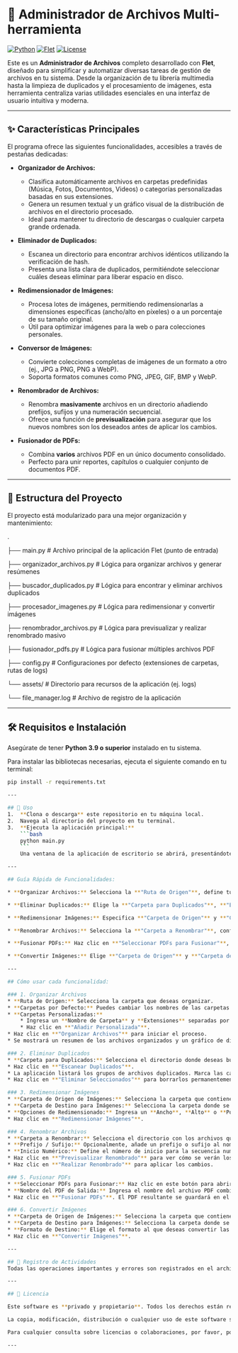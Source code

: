 # 📁 Administrador de Archivos Multi-herramienta

[![Python](https://img.shields.io/badge/Python-3.9%2B-blue?style=for-the-badge&logo=python&logoColor=white)](https://www.python.org/)
[![Flet](https://img.shields.io/badge/Flet-UI-purple?style=for-the-badge&logoColor=white)](https://flet.dev/)
[![License](https://img.shields.io/badge/License-Proprietary-red?style=for-the-badge&logo=lock&logoColor=white)](./LICENSE)

Este es un **Administrador de Archivos** completo desarrollado con **Flet**, diseñado para simplificar y automatizar diversas tareas de gestión de archivos en tu sistema. Desde la organización de tu librería multimedia hasta la limpieza de duplicados y el procesamiento de imágenes, esta herramienta centraliza varias utilidades esenciales en una interfaz de usuario intuitiva y moderna.

---

## ✨ Características Principales

El programa ofrece las siguientes funcionalidades, accesibles a través de pestañas dedicadas:

* **Organizador de Archivos:**
    * Clasifica automáticamente archivos en carpetas predefinidas (Música, Fotos, Documentos, Videos) o categorías personalizadas basadas en sus extensiones.
    * Genera un resumen textual y un gráfico visual de la distribución de archivos en el directorio procesado. 
    * Ideal para mantener tu directorio de descargas o cualquier carpeta grande ordenada.

* **Eliminador de Duplicados:**
    * Escanea un directorio para encontrar archivos idénticos utilizando la verificación de hash.
    * Presenta una lista clara de duplicados, permitiéndote seleccionar cuáles deseas eliminar para liberar espacio en disco.

* **Redimensionador de Imágenes:**
    * Procesa lotes de imágenes, permitiendo redimensionarlas a dimensiones específicas (ancho/alto en píxeles) o a un porcentaje de su tamaño original.
    * Útil para optimizar imágenes para la web o para colecciones personales.

* **Conversor de Imágenes:**
    * Convierte colecciones completas de imágenes de un formato a otro (ej., JPG a PNG, PNG a WebP).
    * Soporta formatos comunes como PNG, JPEG, GIF, BMP y WebP.

* **Renombrador de Archivos:**
    * Renombra **masivamente** archivos en un directorio añadiendo prefijos, sufijos y una numeración secuencial.
    * Ofrece una función de **previsualización** para asegurar que los nuevos nombres son los deseados antes de aplicar los cambios. 

* **Fusionador de PDFs:**
    * Combina **varios** archivos PDF en un único documento consolidado.
    * Perfecto para unir reportes, capítulos o cualquier conjunto de documentos PDF. 

---

## 📂 Estructura del Proyecto

El proyecto está modularizado para una mejor organización y mantenimiento:

.

├── main.py                   # Archivo principal de la aplicación Flet (punto de entrada)

├── organizador_archivos.py   # Lógica para organizar archivos y generar resúmenes

├── buscador_duplicados.py    # Lógica para encontrar y eliminar archivos duplicados

├── procesador_imagenes.py    # Lógica para redimensionar y convertir imágenes

├── renombrador_archivos.py   # Lógica para previsualizar y realizar renombrado masivo

├── fusionador_pdfs.py        # Lógica para fusionar múltiples archivos PDF

├── config.py                 # Configuraciones por defecto (extensiones de carpetas, rutas de logs)

└── assets/                   # Directorio para recursos de la aplicación (ej. logs)

└── file_manager.log      # Archivo de registro de la aplicación

---

## 🛠️ Requisitos e Instalación

Asegúrate de tener **Python 3.9 o superior** instalado en tu sistema.

Para instalar las bibliotecas necesarias, ejecuta el siguiente comando en tu terminal:

```bash
pip install -r requirements.txt

---

## 🚀 Uso
1.  **Clona o descarga** este repositorio en tu máquina local.
2.  Navega al directorio del proyecto en tu terminal.
3.  **Ejecuta la aplicación principal:**
    ```bash
    python main.py
    ```
    Una ventana de la aplicación de escritorio se abrirá, presentándote la interfaz con todas las funcionalidades.

---

## Guía Rápida de Funcionalidades:

* **Organizar Archivos:** Selecciona la **"Ruta de Origen"**, define tus preferencias de carpetas (por defecto o personalizadas) y haz clic en **"Organizar Archivos"**.

* **Eliminar Duplicados:** Elige la **"Carpeta para Duplicados"**, **"Escanear Duplicados"**, revisa la lista y selecciona los archivos a **"Eliminar Seleccionados"**.

* **Redimensionar Imágenes:** Especifica **"Carpeta de Origen"** y **"Carpeta de Destino"**, introduce las dimensiones o porcentaje deseado y **"Redimensionar Imágenes"**.

* **Renombrar Archivos:** Selecciona la **"Carpeta a Renombrar"**, configura prefijos/sufijos/inicio numérico, **"Previsualizar Renombrado"** y luego **"Realizar Renombrado"**.

* **Fusionar PDFs:** Haz clic en **"Seleccionar PDFs para Fusionar"**, elige tus archivos, ingresa un **"Nombre del PDF de Salida"** y **"Fusionar PDFs"**.

* **Convertir Imágenes:** Elige **"Carpeta de Origen"** y **"Carpeta de Destino"**, selecciona el **"Formato de Destino"** y haz clic en **"Convertir Imágenes"**.

---

## Cómo usar cada funcionalidad:

### 1. Organizar Archivos
* **Ruta de Origen:** Selecciona la carpeta que deseas organizar.
* **Carpetas por Defecto:** Puedes cambiar los nombres de las carpetas por defecto (Música, Fotos, Documentos, Videos).
* **Carpetas Personalizadas:**
    * Ingresa un **Nombre de Carpeta** y **Extensiones** separadas por comas (ej. `zip,rar,7z` para una carpeta "Comprimidos").
    * Haz clic en **"Añadir Personalizada"**.
* Haz clic en **"Organizar Archivos"** para iniciar el proceso.
* Se mostrará un resumen de los archivos organizados y un gráfico de distribución.

### 2. Eliminar Duplicados
* **Carpeta para Duplicados:** Selecciona el directorio donde deseas buscar duplicados.
* Haz clic en **"Escanear Duplicados"**.
* La aplicación listará los grupos de archivos duplicados. Marca las casillas de los archivos que deseas eliminar (el primero de cada grupo se considera el original y no está marcado por defecto).
* Haz clic en **"Eliminar Seleccionados"** para borrarlos permanentemente.

### 3. Redimensionar Imágenes
* **Carpeta de Origen de Imágenes:** Selecciona la carpeta que contiene las imágenes a redimensionar.
* **Carpeta de Destino para Imágenes:** Selecciona la carpeta donde se guardarán las imágenes redimensionadas.
* **Opciones de Redimensionado:** Ingresa un **Ancho**, **Alto** o **Porcentaje** para el redimensionamiento. Solo necesitas uno de ellos (ej. 800 en ancho, o 50 en porcentaje).
* Haz clic en **"Redimensionar Imágenes"**.

### 4. Renombrar Archivos
* **Carpeta a Renombrar:** Selecciona el directorio con los archivos que deseas renombrar.
* **Prefijo / Sufijo:** Opcionalmente, añade un prefijo o sufijo al nombre del archivo.
* **Inicio Numérico:** Define el número de inicio para la secuencia numérica (ej. 1 para `archivo_001.ext`).
* Haz clic en **"Previsualizar Renombrado"** para ver cómo se verán los nombres de los archivos antes de aplicar los cambios.
* Haz clic en **"Realizar Renombrado"** para aplicar los cambios.

### 5. Fusionar PDFs
* **Seleccionar PDFs para Fusionar:** Haz clic en este botón para abrir un explorador de archivos y seleccionar **múltiples** archivos PDF.
* **Nombre del PDF de Salida:** Ingresa el nombre del archivo PDF combinado que se creará.
* Haz clic en **"Fusionar PDFs"**. El PDF resultante se guardará en el mismo directorio que el primer PDF seleccionado.

### 6. Convertir Imágenes
* **Carpeta de Origen de Imágenes:** Selecciona la carpeta que contiene las imágenes a convertir.
* **Carpeta de Destino para Imágenes:** Selecciona la carpeta donde se guardarán las imágenes convertidas.
* **Formato de Destino:** Elige el formato al que deseas convertir las imágenes (ej. `png`, `jpeg`).
* Haz clic en **"Convertir Imágenes"**.

---

## 📝 Registro de Actividades
Todas las operaciones importantes y errores son registrados en el archivo `assets/file_manager.log`. Esto es útil para la depuración y para mantener un registro de las acciones realizadas por la aplicación.

---

## 📄 Licencia

Este software es **privado y propietario**. Todos los derechos están reservados por SAVC16 y MundoCode777.

La copia, modificación, distribución o cualquier uso de este software sin la **autorización expresa y por escrito** de los desarrolladores está estrictamente prohibida.

Para cualquier consulta sobre licencias o colaboraciones, por favor, póngase en contacto directamente con los desarrolladores.

---